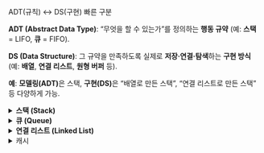 ADT(규칙) ↔ DS(구현) 빠른 구분

<strong>ADT (Abstract Data Type)</strong>: “무엇을 할 수 있는가”를 정의하는 <strong>행동 규약</strong> (예: <strong>스택</strong> = LIFO, <strong>큐</strong> = FIFO).

<strong>DS (Data Structure)</strong>: 그 규약을 만족하도록 실제로 <strong>저장·연결·탐색</strong>하는 <strong>구현 방식</strong> (예: <strong>배열</strong>, <strong>연결 리스트</strong>, <strong>원형 버퍼</strong> 등).

<strong>예</strong>: <strong>모델링(ADT)</strong>은 스택, <strong>구현(DS)</strong>은 “배열로 만든 스택”, “연결 리스트로 만든 스택” 등 다양하게 가능.

<details> <summary><strong>스택 (Stack)</strong></summary>

## 정의(ADT)

- <strong>LIFO(후입선출)</strong> 규칙을 가지는 선형 자료구조.

- 한쪽 끝에서만 삽입/삭제가 일어남.

- 최근 원소를 가리키는 멤버 top을 가짐(필드).

## 특징

- 입력·삭제 모두 <strong>한 방향</strong>에서 수행.

- <strong>pop( )</strong> 후 <strong>top</strong>은 <strong>그 직전 원소</strong>를 가리킴.

- <strong>배열/연결 리스트</strong> 등 여러 DS로 구현 가능.

## 대표 연산(메서드)

- `push(x)`: 맨 위에 삽입
- `pop()`: 맨 위 원소 제거+반환  
  ( 요소를 꺼내며 제거하는 연산, 자료구조마다 위치는 다름)

- `top()/peek()`: 맨 위 원소 조회
- `empty()`: 자료구조가 비어 있는지 확인
- `size()`: 자료구조에 들어 있는 요소의 개수를 반환

## 오류 케이스

- <strong>Underflow</strong>: 빈 스택에서 <code>pop</code>/<code>top</code>.

- <strong>Overflow</strong>: 고정 용량에서 한도를 초과한 <code>push</code>.

## 구현방식

- <strong>동적 배열</strong>: 캐시 친화적

- <strong>연결 리스트</strong>: 중간 조작 유리

## <strong>캐시 친화적인 이유</strong>:

CPU는 읽을 때 인접 메모리 블록까지 <strong>프리패치</strong>해 연속 접근이 빠름.

따라서 메모리 상에서 연속된 공간을 차지하는 동적 배열은  
지역성이 캐시 효율이 더 좋음

## 활용 예시

- 브라우저 <strong>뒤로가기</strong>
- <strong>실행 취소(Undo)</strong>
- <strong>후위 표기식 계산</strong>
- <strong>호출 스택</strong>

## Big-O

<strong>Push / Pop / Top</strong>: 평균 <strong>O(1)</strong>.

</details>
<details> <summary><strong>큐 (Queue)</strong></summary>

## 정의(ADT)

- <strong>FIFO(선입선출)</strong> 규칙을 가지는 선형 자료구조.

- 뒤(<strong>rear</strong>)로 삽입, 앞(<strong>front</strong>)에서 삭제 — <strong>입·출력 위치 분리</strong>.

## 특징

- <strong>front</strong>: 삭제/조회가 일어나는 위치(맨 앞).

- <strong>rear</strong>: 삽입이 일어나는 위치(맨 뒤).

- 먼저 들어온 데이터가 먼저 나가는 <strong>대기 행렬</strong>.

- <strong>배열 / 연결 리스트</strong> 등 여러 DS로 구현 가능.

## 대표 연산(메서드)

- <strong>`enqueue(x)`</strong>: 뒤(<strong>rear/back</strong>)에 삽입.

- <strong>`dequeue()`</strong>: 앞(<strong>front</strong>)에서 제거+반환.

- <strong>`front()` / `peek()`</strong>: 가장 앞 요소 조회(보존).

- <strong>`empty()`</strong>: 공백 여부

- <strong>`size()`</strong>()요소 수 확인.

## 오류 케이스

- <strong>Underflow</strong>: 빈 큐에서 <code>dequeue</code>.

- <strong>Overflow</strong>: 고정 용량에서 한도를 초과한 <code>enqueue</code>.

## 구현방식

### 단순 배열

- 구현이 간단함
- 인덱스가 정적으로 관리되어 인덱스 활용이 제한적  
  (front와 rear가 오직 증가만 하기 때문에 `dequeue` 연산으로 제거된 인덱스 재사용 불가)

  → <strong>원형 큐</strong>로 보완해 빈 칸을 재활용.

### 원형 큐

- rear와 front를 모듈러 연산(%, mod)으로 관리하여  
  인덱스가 순환하는 구조의 큐

- 인덱스 갱신:  
  rear = `(rear + 1) % capacity`  
  front = `(front + 1) % capacity`

- 크기 계산(현재 원소 개수):  
  size = `(rear - front + capacity) % capacity`

- isEmpty:  
  `size == 0`  
  `rear == front`

- isFull:  
  `size == capacity - 1`  
  `(rear+1) % capacity == front`

  rear == front가 empty와 full을 동시에 충족하므로  
  full인 경우 capacity - 1을 기준으로 삼아 관리하거나  
  size의 값을 추적하는 변수를 따로 관리해야함

### 연결 리스트

<strong>장점</strong>

- 삽입 / 삭제 성능이 좋음 - 데이터 이동이 없음  
  (배열은 원소 제거시 뒤의 원소를 한칸씩 땡겨야함)
- 확장 시 리사이즈 불필요 - 노드 단위 동적 할당  
  (배열은 확장 시 더 큰 배열 생성 + 원소 복사 과정을 거침)
- 배열의 크기를 유연하게 바꿀 수 있어 데이터 개수가 예측 불가능할 때 좋음

<strong>단점</strong>

- 구현이 비교적 복잡함
- 캐시 효율 낮음 - 비연속 메모리
- 메모리 효율 낮음 - 각 노드마다 포인터(next / prev) 저장

## 활용 예

<strong>프로세스 스케줄링</strong>, <strong>윈도우 메시지 큐</strong>.

<strong>캐시/파이프라인</strong>, <strong>BFS</strong>.

## Big-O

<strong>Enqueue / Dequeue / Front</strong>: <strong>O(1)</strong> (원형 배열/연결 리스트 기준).

</details>

<details> <summary><strong>연결 리스트 (Linked List)</strong></summary>

## 정의(ADT)

노드들이 포인터(next[, prev])로 연결된 선형 자료구조.  
배열처럼 연속된 메모리 블록이 아니라, 포인터로 서로 연결되어 있음.

## 구현(DS)

- 단일(Singly): next만

- 이중(Doubly): prev/next 모두

- 원형(Circular): tail.next === head

## 대표 연산

### 삽입 (Insertion)

- 어느 위치에든 새 노드 삽입
- 앞(head)이나 뒤(tail), 노드 사이 등.

### 삭제 (Deletion)

- 특정 위치의 노드 삭제
- 최소한 pop은 필수

### 탐색/순회 (Traversal / Search)

- 특정 값 x를 가진 노드 탐색 (선형 검색)

- 순회(반복자 제공)

### 접근 (Access)

- 특정 위치 노드 값 반환

인덱스 임의 접근은 불가하므로, 특정 지점부터 하나씩 순차적으로 접근해야함

## 특징

- 인덱스 기반 접근 불가능 → 배열보다 검색이 느림

- 배열과 달리 연속 메모리 불필요 → 크기 변경에 유연

- 포인터 저장 오버헤드 발생 → 메모리 효율에 안좋음

- 캐시 친화성 낮음 (비연속 메모리로 인해 약한 지역성)

## 오류 케이스

- 잘못된 포인터 참조: 삭제된 노드 사용 시 런타임 오류

- 메모리 누수: 삭제 시 prev/next 절연(null) 처리 안 할 경우

- 경계 처리: 빈 리스트, head/tail 삭제 시 특별 처리 필요

{ value, next[, prev] }

## 단일 리스트

- 한 방향(next)만 연결 → 구현 단순, 메모리 효율적

- 역방향 탐색 불가

## 이중 리스트

- 양방향(prev/next) 연결 → 앞뒤 탐색·삭제 유리

- 불변식 유지 필요:  
  `x.next.prev === x`  
  `x.prev.next === x`

- 메모리 오버헤드 증가(prev 추가)

## 원형 리스트

- `tail.next === head`: 원형 구조

- sentinel(더미 노드) 또는 size 필드를 두어
  empty / full 상태 판별 및 경계 단순화

## 활용 예

- LRU 캐시: 해시 + 이중 리스트 조합

- 라운드 로빈 스케줄링: 원형 리스트

- 갤러리/Alt+Tab 전환: 순환적 탐색 구조

## Big-O

- 탐색: O(n)

- 삽입/삭제(노드 참조 기반): O(1)

- front/back 삽입/삭제: O(1) (head/tail 참조 유지 시)

## 배열 vs 리스트

배열: 인덱스 기반 랜덤 접근 O(1), 중간 삽입/삭제 O(n)

리스트: 중간 삽입/삭제 O(1) (참조노드 필요), 탐색 O(n)

선택 기준: “빠른 읽기” vs “삽입/삭제 빈도”

</details>

<details><summary>캐시</summary>

## 정의

원본보다 지연시간이 낮고(더 “가까운”) 빠른 계층에  
데이터의 복사본을 임시 저장해 재접근을 빠르게 하는 메커니즘.

## 키워드

- 정본이 아님(사본 또는 파생물)
- 원본 경로보다 더 빠른 접근
- 재구성 가능

## 캐시 오염

### 정의

유용한 데이터 대신 불필요한 데이터들이 캐시를 차지해 캐시 성능을 떨어뜨리는 현상.

재사용률이 높은 데이터만 캐시에 저장하도록 캐시 전략을 설정해야함

## 정책

### 빠른 조합(현업에서 자주 쓰는 세트)

API 응답 캐시: Cache-aside + TTL + LRU + singleflight + negative cache

카탈로그/상품: Read-through + 이벤트 무효화 + 버전 키 + Stale-while-revalidate

쓰기 많은 랭킹/카운터: Write-back(+주기적 flush) + TinyLFU(Admission) + 샤딩

### 접근 패턴(읽기/쓰기 전략)

- Cache-aside(=Lazy loading):  
  앱이 캐시 우선 조회  
  캐시 미스 → 원본에서 가져와 캐시에 넣고 반환.  
  단순하고 범용적, 쓰기 · 무효화를 직접 관리해야 함.

- Read-through:  
  앱은 캐시만 호출  
  캐시 미스 → 알아서 원본을 조회해 캐시를 채움.  
  캐시 / 미들웨어에 읽기 경로를 위임하고 싶을 때 적합.

- Write-through:  
  쓰기 요청을 캐시와 원본 모두에 즉시 반영.  
  일관성 관리는 쉽지만 쓰기 성능 이득은 제한적.

- Write-back(=Write-behind):  
  캐시에만 기록 후, 원본은 배치/비동기로 반영.  
  쓰기 성능↑, 장애 시 유실 방지(큐/로그/재시도) 필수.

- Write-around:  
  쓰기는 원본만 갱신, 읽을 때 필요해지면 캐시에 적재.
  일시성 · 단발성 데이터로 캐시 오염 방지.

### 만료·무효화(신선도 정책)

- TTL/Absolute Expiration:  
  저장 시점 기준 고정 만료시간 설정.  
  업데이트 빈도가 낮거나, 약간의 오래된(stale) 값이 허용될 때 사용.

- Sliding Expiration:  
  접근할 때마다 만료시간 연장.  
   자주 쓰는 항목을 오래 유지하고 싶을 때 사용.

- Explicit Invalidation:  
  이벤트 발생 시 지정 키(키/프리픽스/태그)를 즉시 무효화.
  상품가격/게시글 수정 등 변경 즉시 반영해야 할 때 사용.

- Revalidation(검증 후 재사용):  
  원본 변경 여부에 따라 캐시 갱신을 결정.
  원본 부하/전송 비용을 최소화하며 신선도 보장.

- Stale-while-revalidate / Stale-on-error:  
  오래된(stale) 값을 즉시 반환.  
  백그라운드에서 새로고침 / 원본 장애 시 낡은 값 임시 허용.  
  사용자 지연 최소화 + 안정성 향상.

### 교체(Eviction) 정책

- LRU:  
  가장 오래 쓰이지 않은 항목부터 제거.  
  시간 지역성에 강함.

- LFU / TinyLFU:  
  사용 빈도가 낮은 항목 제거.  
  핫 키가 뚜렷하고, 대형 일회성 응답 많은 환경에 적합.

- FIFO / CLOCK / SLRU / ARC:  
  메모리·패턴·구현 난이도에 따라 대안 선택.

### 적재·사전채움(Admission/Prefetch)

- Admission(입장 규칙):  
  크기·비용·빈도 기준으로 캐싱 여부를 결정.  
  한 번 쓰고 버리는 대형 응답으로 인한 캐시 오염 방지.

- Prefetch/Pre-warm:  
  배포/스파이크 전 선적재, 시퀀스 다음 페이지 미리 채움.
  콜드스타트·초기 지연 완화.

- Negative Caching:  
  “존재하지 않음/404/빈 결과”를 짧게 캐시.
  불필요한 원본 조회 폭주 방지.

### 일관성·동기화(Consistency/Cohere­ncy)

- Write-through / Read-your-writes 보장: 같은 클라이언트가 바로 쓴 값을 곧바로 읽게.

- Event-driven Invalidation: DB 변경 이벤트→캐시 무효화(메시지 버스/PubSub).

- 버전 키/해시 키: product:{id}:v{version} 처럼 키에 버전을 포함.
  정확성↑, 키 회전으로 안전한 롤아웃.

### 다층·분산 설계

- L1/L2 캐시: 프로세스 내(in-memory) → 분산 캐시(Redis/Memcached) → CDN/프록시.
  핫 데이터는 가까운 곳(L1)에서 초저지연, L2로 공유률↑.

- 샤딩/Consistent Hashing: 키 분산으로 확장성·평형 유지.

- 복제(Replication): 가용성↑, 읽기 스케일링. 정합성 규칙을 명확히.

7. 폭주·장애 대응

- Stampede 방지: 단일 비행(singleflight)/뮤텍스로 동일 키 동시 재생성 차단.

- Jittered TTL / Probabilistic Early Expiration: 만료 시점 분산.

- Circuit Breaker / Backoff: 원본 장애 시 연쇄 실패 차단, 점진적 복구.

</details>
